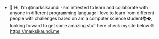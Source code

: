 - 👋 Hi, I’m @marksikaundi
-iam intrested to learn and collaborate with anyone in different programming language
I love to learn from different people with challenges based on
am a computer science student📚�, looking forward to get some amazing stuff here
check my site below
🌐 https://marksikaundi.me
